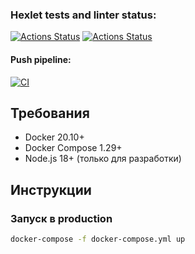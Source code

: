 ### Hexlet tests and linter status:
[![Actions Status](https://github.com/nizhegorodtsevvadim/devops-for-programmers-project-74/actions/workflows/hexlet-check.yml/badge.svg)](https://github.com/nizhegorodtsevvadim/devops-for-programmers-project-74/actions)
[![Actions Status](https://github.com/nizhegorodtsevvadim/devops-for-programmers-project-74/actions/workflows/hexlet-check.yml/badge.svg)](https://github.com/nizhegorodtsevvadim/devops-for-programmers-project-74/actions)

#### Push pipeline:
[![CI](https://github.com/nizhegorodtsevvadim/devops-for-programmers-project-74/actions/workflows/push.yml/badge.svg)](https://github.com/VladyBarvy/devops-for-programmers-project-74/actions/workflows/push.yml)

## Требования
- Docker 20.10+
- Docker Compose 1.29+
- Node.js 18+ (только для разработки)

## Инструкции
### Запуск в production
```bash
docker-compose -f docker-compose.yml up
```